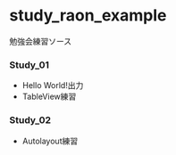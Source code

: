 # study_raon_example
勉強会練習ソース

### Study_01

- Hello World!出力
- TableView練習

### Study_02

- Autolayout練習
